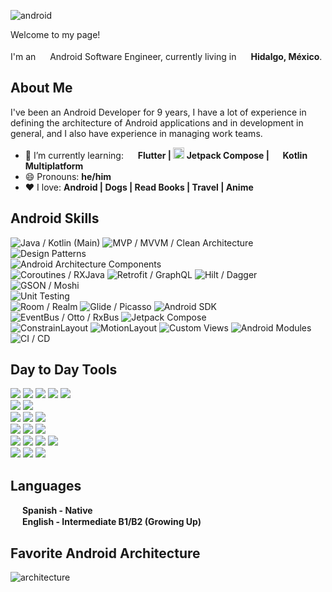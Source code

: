 ![android](https://github.com/hugo-figueroa/hugo-figueroa/assets/33041982/7ea639ef-715b-49e5-994b-db2600978d56)

<p>Welcome to my page! </br></br> I'm an <img src="https://cdn-icons-png.flaticon.com/512/270/270780.png" width="15"/> Android Software Engineer, currently living in <img src="https://cdn-icons-png.flaticon.com/512/1863/1863055.png" width="15"/> <b>Hidalgo, México</b>. </p>
<h2>About Me</h2>

<p>I've been an Android Developer for 9 years, I have a lot of experience in defining the architecture of Android applications and in development in general, and I also have experience in managing work teams.</p>

- 🌱 I’m currently learning: <img src="https://storage.googleapis.com/cms-storage-bucket/4fd5520fe28ebf839174.svg" width="15"/> <b>Flutter |  <img src="https://github.com/hugo-figueroa/hugo-figueroa/assets/33041982/b19424af-6898-40fd-a9f0-8be62925fc85" width="18"/> Jetpack Compose |  <img src="https://upload.wikimedia.org/wikipedia/commons/3/37/Kotlin_Icon_2021.svg" width="15"/> Kotlin Multiplatform</b>
- 😄 Pronouns: <b>he/him</b>
- :heart: I love: <b>Android | Dogs | Read Books | Travel | Anime</b>

<h2>Android Skills</h2>

![Java / Kotlin (Main)](https://img.shields.io/badge/Java%20%2F%20Kotlin%20(Main)-512BD4)
![MVP / MVVM / Clean Architecture](https://img.shields.io/badge/MVP%20%2F%20MVVM%20%2F%20Clean%20Architecture-ECD53F)<br/>
![Design Patterns](https://img.shields.io/badge/Desing%20Patterns-Repository%20%7C%20Builder%20%7C%20Singleton%20%7C%20Adapter%20%7C%20Observer%20%7C%20Etc...-FF0000)<br/>
![Android Architecture Components](https://img.shields.io/badge/Android%20Architecture%20Components%20-%20%20Data%20Binding%20%7C%20Live%20Data%20%7C%20ViewModel%20%7C%20Navigation%20%7C%20WorkManager%20-3DDC84)<br/>
![Coroutines / RXJava](https://img.shields.io/badge/Coroutines%20%2F%20RXJava%20-017CEE)
![Retrofit / GraphQL](https://img.shields.io/badge/Retrofit%20%2F%20GraphQL%20-68A51C)
![Hilt / Dagger](https://img.shields.io/badge/Hilt%20%2F%20Dagger%20-E7157B)
![GSON / Moshi](https://img.shields.io/badge/GSON%20%2F%20Moshi%20-EE6123)<br/>
![Unit Testing](https://img.shields.io/badge/Unit%20Testing-%20JUnit4%20%7C%20Mockito%20-7952B3)<br/>
![Room / Realm](https://img.shields.io/badge/Room%20%2F%20Realm%20-FF6384)
![Glide / Picasso](https://img.shields.io/badge/Coil%20%2F%20Glide%20%2F%20Picasso%20-FF6A4C)
![Android SDK](https://img.shields.io/badge/Android%20SDK%20-3DDC84)
![EventBus / Otto / RxBus](https://img.shields.io/badge/EventBus%20%2F%20Otto%20%2F%20RxBus%20-02A9FF)
![Jetpack Compose](https://img.shields.io/badge/Jetpack%20Compose%20-DD344C)<br/>
![ConstrainLayout](https://img.shields.io/badge/ConstrainLayout%20-1D439C)
![MotionLayout](https://img.shields.io/badge/MotionLayout%20-FFCD11)
![Custom Views](https://img.shields.io/badge/Custom%20Views%20-885630)
![Android Modules](https://img.shields.io/badge/Android%20Modules%20-00968F)
![CI / CD](https://img.shields.io/badge/CI%20%2F%20CD%20-A100FF)
</br>

<h2>Day to Day Tools</h2>

<img src="https://img.shields.io/badge/Slack-4A154B?style=for-the-badge&logo=slack"/> <img src="https://img.shields.io/badge/Microsoft%20Teams-999999?style=for-the-badge&logo=microsoftteams"/> <img src="https://img.shields.io/badge/Skype-grey?style=for-the-badge&logo=skype"/> <img src="https://img.shields.io/badge/Zoom-0B5CFF?style=for-the-badge&logo=zoom"/> <img src="https://img.shields.io/badge/Google%20Meet-00897B?style=for-the-badge&logo=googlemeet"/> <br/>
<img src="https://img.shields.io/badge/Sourcetree-0052CC?style=for-the-badge&logo=sourcetree"/> <img src="https://img.shields.io/badge/GitKraken-grey?style=for-the-badge&logo=gitkraken"/> <br/> 
<img src="https://img.shields.io/badge/Jira-0052CC?style=for-the-badge&logo=jira"/> <img src="https://img.shields.io/badge/Confluence-172B4D?style=for-the-badge&logo=confluence"/> <img src="https://img.shields.io/badge/Trello-0052CC?style=for-the-badge&logo=trello"/> <br/>
<img src="https://img.shields.io/badge/github-181717?style=for-the-badge&logo=github"/> <img src="https://img.shields.io/badge/gitlab-grey?style=for-the-badge&logo=gitlab"/> <img src="https://img.shields.io/badge/bitbucket-0052CC?style=for-the-badge&logo=bitbucket"/> <br/>
<img src="https://img.shields.io/badge/postman-grey?style=for-the-badge&logo=postman"/> <img src="https://img.shields.io/badge/figma-999999?style=for-the-badge&logo=figma"/> <img src="https://img.shields.io/badge/firebase-grey?style=for-the-badge&logo=firebase"/> <img src="https://img.shields.io/badge/google%20analytics-grey?style=for-the-badge&logo=googleanalytics"/> <br/>
<img src="https://img.shields.io/badge/android%20studio-grey?style=for-the-badge&logo=androidstudio"/> <img src="https://img.shields.io/badge/openai-412991?style=for-the-badge&logo=openai"/> <img src="https://img.shields.io/badge/bitrise-683D87?style=for-the-badge&logo=bitrise"/>
</br>


<h2>Languages</h2>

<p> <img src="https://cdn-icons-png.flaticon.com/512/330/330557.png" width="15"/> <b>Spanish - Native</b> <br> <img src="https://cdn-icons-png.flaticon.com/512/330/330459.png" width="15"/> <b>English - Intermediate B1/B2 (Growing Up)</b></p>

<h2>Favorite Android Architecture</h2>

![architecture](https://github.com/hugo-figueroa/hugo-figueroa/assets/33041982/e6cedc83-b6c0-4817-9c92-41adc9353b04)

